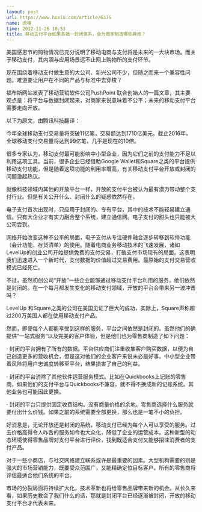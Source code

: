 ```yaml
---
layout: post
url: https://www.huxiu.com/article/6375
name: 虎嗅
time: 2012-11-26 10:53
title: 移动支付平台如果各搞一封闭体系，会为商家制造哪些麻烦？
---
```

美国感恩节的购物情况已充分说明了移动电商与支付将是未来的一大块市场。而关于移动支付，其内涵与应用场景远不止网上购物所的支付环节。

现在围绕着移动支付做生意的大公司、新兴公司不少，但随之而来一个兼容性问题。难道要让用户在不同的产品与标准中去穿梭？

福布斯网站发表了移动营销软件公司PushPoint 联合创始人的一篇文章，其主要观点是：将平台与数据封闭起来，对商家来说意味着不公平；未来的移动支付平台需要走向开放。

以下为原文，由腾讯科技翻译：

今年全球移动支付交易量将突破11亿笔，交易额达到1710亿美元。截止2016年，全球移动支付交易量将达到99亿笔，几乎是现在的10倍。

很多专家认为，移动支付最可能影响中小型企业，因为它们之前的支付能力不足以利用这项工具。当前，很多企业已经借助Google Wallet和Square之类的平台提供移动支付功能，但是随着这项功能的利用率增高，有关移动支付平台开放或封闭的问题激起热议。

就像科技领域内其他的开放平台一样，开放的支付平台被认为最有潜力带动整个支付行业。但是有关公开什么、封闭什么的疑惑依然存在。

电子支付首次出现时，只应用于封闭的、专有平台，其中的技术不能轻易建立通信。只有大企业才有实力融合整个系统，建立通信网。电子支付的甜头也只能被大公司尝到。

网络开始改变这种不公平的局面，电子支付从专注硬件融合逐步转移到软件功能（会计功能、存货清单）的使用。随着电商业务移动技术的飞速发展，诸如LevelUp的创业公司开始提供免费的支付交易，打破支付市场现有的局面。这表明我们迅速进入一个新时代，支付数据的价值超过交易费用。最原始的支付交易营收模式已经死亡。

不过，虽然初创公司“开放”一些企业能够通过移动支付平台利用的服务，他们依然是封闭的。在一个每月都发生变化的移动支付领域，开放的平台会带来另一波冲击吗？

LevelUp 和Square之类的公司在美国见证了巨大的成功，实际上，Square声称超过200万美国人都在使用移动支付产品。

然而，即便每个人都能享受到这样的服务，平台之间依然是封闭的。虽然他们的确提供“一站式服务”以及完美的客户体验，但是他们也为零售商制造了如下问题：

· 封闭的平台拥有了所有的数据。平台供应商们注重收集客户购买数据，以便为自己创造更多的营收机会，但是这对他们的企业客户来说未必是好事。中小型企业带着风险将用户忠诚度转移至平台，结果损害了自己的利益。

· 封闭的平台消除了其他软件运营服务模式。比如在Quickbooks上记账的零售商，如果他们的支付平台与Quickbooks不兼容，就不得不换成新的记账系统。其他业务也可能因此更换。

· 封闭的平台只提供固定收费结构。没有商量价格的余地。零售商选择什么服务就要付出什么价钱。如果之前的系统需要全部更换，那么也是一笔不小的负担。

好消息是，无论开放还是封闭的系统，移动支付已经为每个人可以享受的服务。过去价格高得令人咋舌的服务如今也大众化，降低了企业的运营成本。这种新型的动态环境使得零售品牌对支付平台进行评价，找到既适合支付又能够招徕消费者的支付产品。

对于一些小商店，与社交网络建立联系或许是最重要的因素。大型机构需要的则是强大的市场营销能力，既要受众范围广，又能精确定位目标客户。所有的零售商将评估最适合他们系统的平台。

市场的分裂局面将持续扩大化，技术革新也将给零售品牌带来新的机会。从长久来看，如果历史教会了我们什么的话，那就是封闭平台已经逐渐被封闭，开放的移动支付平台才代表未来。

